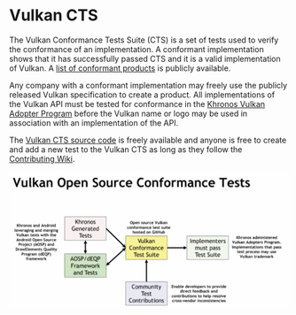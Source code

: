 # Vulkan CTS

The Vulkan Conformance Tests Suite (CTS) is a set of tests used to verify the conformance of an implementation. A conformant implementation shows that it has successfully passed CTS and it is a valid implementation of Vulkan. A [list of conformant products](https://www.khronos.org/conformance/adopters/conformant-products/vulkan) is publicly available.

Any company with a conformant implementation may freely use the publicly released Vulkan specification to create a product. All implementations of the Vulkan API must be tested for conformance in the [Khronos Vulkan Adopter Program](https://www.khronos.org/adopters) before the Vulkan name or logo may be used in association with an implementation of the API.

The [Vulkan CTS source code](https://github.com/KhronosGroup/VK-GL-CTS/tree/master/external/vulkancts) is freely available and anyone is free to create and add a new test to the Vulkan CTS as long as they follow the [Contributing Wiki](https://github.com/KhronosGroup/VK-GL-CTS/wiki/Contributing).

![vulkan_cts_overview.png](../images/vulkan_cts_overview.png)
